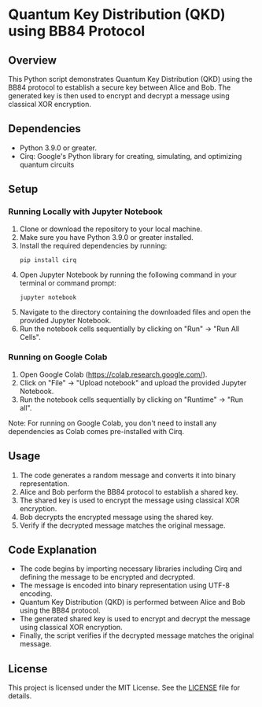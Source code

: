 # Quantum Key Distribution (QKD) using BB84 Protocol

## Overview
This Python script demonstrates Quantum Key Distribution (QKD) using the BB84 protocol to establish a secure key between Alice and Bob. The generated key is then used to encrypt and decrypt a message using classical XOR encryption.

## Dependencies
- Python 3.9.0 or greater.
- Cirq: Google's Python library for creating, simulating, and optimizing quantum circuits


## Setup

### Running Locally with Jupyter Notebook
1. Clone or download the repository to your local machine.
2. Make sure you have Python 3.9.0 or greater installed.
3. Install the required dependencies by running:
    ```
    pip install cirq
    ```
4. Open Jupyter Notebook by running the following command in your terminal or command prompt:
    ```
    jupyter notebook
    ```
5. Navigate to the directory containing the downloaded files and open the provided Jupyter Notebook.
6. Run the notebook cells sequentially by clicking on "Run" -> "Run All Cells".

### Running on Google Colab
1. Open Google Colab (https://colab.research.google.com/).
2. Click on "File" -> "Upload notebook" and upload the provided Jupyter Notebook.
3. Run the notebook cells sequentially by clicking on "Runtime" -> "Run all".

Note: For running on Google Colab, you don't need to install any dependencies as Colab comes pre-installed with Cirq.


## Usage
1. The code generates a random message and converts it into binary representation.
2. Alice and Bob perform the BB84 protocol to establish a shared key.
3. The shared key is used to encrypt the message using classical XOR encryption.
4. Bob decrypts the encrypted message using the shared key.
5. Verify if the decrypted message matches the original message.

## Code Explanation
- The code begins by importing necessary libraries including Cirq and defining the message to be encrypted and decrypted.
- The message is encoded into binary representation using UTF-8 encoding.
- Quantum Key Distribution (QKD) is performed between Alice and Bob using the BB84 protocol.
- The generated shared key is used to encrypt and decrypt the message using classical XOR encryption.
- Finally, the script verifies if the decrypted message matches the original message.

## License
This project is licensed under the MIT License. See the [LICENSE](LICENSE.md) file for details.

